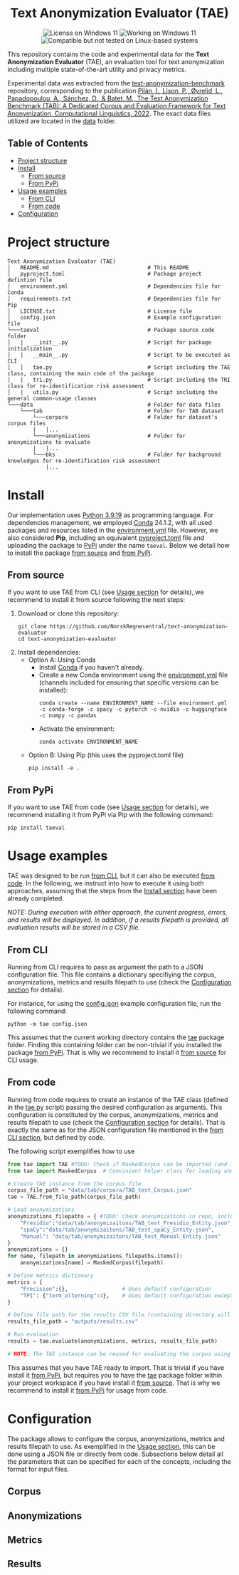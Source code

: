 <h1 align="center">Text Anonymization Evaluator (TAE)</h1>
<p align="center">
  <img src="https://img.shields.io/badge/License-MIT-orange" alt="License on Windows 11"/>
  <img src="https://img.shields.io/badge/Windows%2011-Working-ok" alt="Working on Windows 11"/>
  <img src="https://img.shields.io/badge/Linux_based-Compatible_but_not_tested-lightgrey" alt="Compatible but not tested on Linux-based systems"/>
</p>

This repository contains the code and experimental data for the **Text Anonymization Evaluator** (TAE), an evaluation tool for text anonymization including multiple state-of-the-art utility and privacy metrics.

Experimental data was extracted from the [text-anonymization-benchmark](https://github.com/NorskRegnesentral/text-anonymization-benchmark) repository, corresponding to the publication [Pilán, I., Lison, P., Øvrelid, L., Papadopoulou, A., Sánchez, D., & Batet, M., The Text Anonymization Benchmark (TAB): A Dedicated Corpus and Evaluation Framework for Text Anonymization, Computational Linguistics, 2022](https://aclanthology.org/2022.cl-4.19/). The exact data files utilized are located in the [data](data) folder.




## Table of Contents
* [Project structure](#project-structure)
* [Install](#install)
  * [From source](#from-source)
  * [From PyPi](#from-pypi)
* [Usage examples](#usage-examples)
  * [From CLI](#from-cli)
  * [From code](#from-code)
* [Configuration](#configuration)




# Project structure
```
Text Anonymization Evaluator (TAE)
│   README.md                               # This README
│   pyproject.toml                          # Package project defintion file
│   environment.yml                         # Dependencies file for Conda
│   requirements.txt                        # Dependencies file for Pip
│   LICENSE.txt                             # License file
│   config.json                             # Example configuration file
└───taeval                                  # Package source code folder
│   |   __init__.py                         # Script for package initialization
│   |   __main__.py                         # Script to be executed as CLI
│   │   tae.py                              # Script including the TAE class, containing the main code of the package
│   |   tri.py                              # Script including the TRI class for re-identification risk assessment
│   |   utils.py                            # Script including the general common-usage classes
└───data                                    # Folder for data files
    └───tab                                 # Folder for TAB dataset
        └───corpora                         # Folder for dataset's corpus files
        |   |...
        └───anonymizations                  # Folder for anonymizations to evaluate
        |   |...
        └───bks                             # Folder for background knowledges for re-identification risk assessment
            |...
```




# Install
Our implementation uses [Python 3.9.19](https://www.python.org/downloads/release/python-3919/) as programming language. For dependencies management, we employed [Conda](https://docs.conda.io/en/latest/) 24.1.2, with all used packages and resources listed in the [environment.yml]([environment.yml) file. However, we also considered **Pip**, including an equivalent [pyproject.toml](pyproject.toml) file and uploading the package to [PyPi](https://pypi.org/) under the name `taeval`. Below we detail how to install the package [from source](#from-source) and [from PyPi](#from-pypi).

## From source
If you want to use TAE from CLI (see [Usage section](#usage-examples) for details), we recommend to install it from source following the next steps:
1. Download or clone this repository:
    ```console
    git clone https://github.com/NorskRegnesentral/text-anonymization-evaluator
    cd text-anonymization-evaluator
    ```
2. Install dependencies:
    * Option A: Using Conda 
        * Install [Conda](https://docs.conda.io/en/latest/) if you haven't already.
        * Create a new Conda environment using the [environment.yml](environment.yml) file (channels included for ensuring that specific versions can be installed):
            ```console
            conda create --name ENVIRONMENT_NAME --file environment.yml -c conda-forge -c spacy -c pytorch -c nvidia -c huggingface -c numpy -c pandas
            ```
        * Activate the environment:
            ```console
            conda activate ENVIRONMENT_NAME
            ```
    * Option B: Using Pip (this uses the pyproject.toml file)
        ```console
        pip install -e .
        ```

## From PyPi
If you want to use TAE from code (see [Usage section](#usage-examples) for details), we recommend installing it from PyPi via Pip with the following command:
```console
pip install taeval
```




# Usage examples
TAE was designed to be run [from CLI](#from-cli), but it can also be executed [from code](#from-code). In the following, we instruct into how to execute it using both approaches, assuming that the steps from the [Install section](#install) have been already completed.

*NOTE: During execution with either approach, the current progress, errors, and results will be displayed. In addition, if a results filepath is provided, all evaluation results will be stored in a CSV file.*


## From CLI
Running from CLI requires to pass as argument the path to a JSON configuration file. This file contains a dictionary specifiying the corpus, anonymizations, metrics and results filepath to use (check the [Configuration section](#configuration) for details).

For instance, for using the [config.json](config.json) example configuration file, run the following command:
```console
python -m tae config.json
```
This assumes that the current working directory contains the [tae](tae) package folder. Finding this containing folder can be non-trivial if you installed the package [from PyPi](#from-pypi). That is why we recommend to install it [from source](#from-source) for CLI usage.


## From code
Running from code requires to create an instance of the TAE class (defined in the [tae.py](tae/tae.py) script) passing the desired configuration as arguments. This configuration is constituted by the corpus, anonymizations, metrics and results filepath to use (check the [Configuration section](#configuration) for details). That is exactly the same as for the JSON configuration file mentioned in the [from CLI section](#from-cli), but defined by code.

The following script exemplifies how to use 
```python
from tae import TAE #TODO: Check if MaskedCorpus can be imported (and if there is a cleaner way)
from tae import MaskedCorpus  # Convinient helper class for loading anonymizations

# Create TAE instance from the corpus file
corpus_file_path = "data/tab/corpora/TAB_test_Corpus.json"
tae = TAE.from_file_path(corpus_file_path)

# Load anonymizations
anonymizations_filepaths = { #TODO: Check anonymizations in repo, including Ildikó's versions
    "Presidio":"data/tab/anonymizaitons/TAB_test_Presidio_Entity.json", 
    "spaCy":"data/tab/anonymizaitons/TAB_test_spaCy_Entity.json",
    "Manual": "data/tab/anonymizaitons/TAB_test_Manual_Entity.json"
} 
anonymizations = {}
for name, filepath in anonymizations_filepaths.items():
    anonymizations[name] = MaskedCorpus(filepath)

# Define metrics dictionary
metrics = {
    "Precision":{},                 # Uses default configuration
    "TPI": {"term_alterning":4},    # Uses default configuration except for term_alterning
}

# Define file path for the results CSV file (containing directory will be created automatically)
results_file_path = "outputs/results.csv"

# Run evaluation
results = tae.evaluate(anonymizations, metrics, results_file_path)

# NOTE: The TAE instance can be reused for evaluating the corpus using other anonymizations, metrics and/or results filepath path
```
This assumes that you have TAE ready to import. That is trivial if you have install it [from PyPi](#from-pypi), but requires you to have the [tae](tae) package folder within your project workspace if you have install it [from source](#from-source). That is why we recommend to install it [from PyPi](#from-pypi) for usage from code.




# Configuration
The package allows to configure the corpus, anonymizations, metrics and results filepath to use. As exemplified in the [Usage section](#usage-examples), this can be done using a JSON file or directly from code.
Subsections below detail all the parameters that can be specified for each of the concepts, including the format for input files.

## Corpus


## Anonymizations


## Metrics


## Results



